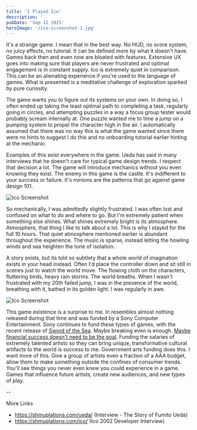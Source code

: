 ```yaml
---
title: 'I Played Ico'
description: ''
pubDate: 'Sep 12 2025'
heroImage: '/ico-screenshot-1.jpg'
---
```



It's a strange game. I mean that in the best way. No HUD, no score system, no juicy effects, no tutorial. It can be defined more by what it doesn't have. Games back then and even now are bloated with features. Extensive UX goes into making sure that players are never frustrated and optimal engagement is in constant supply. Ico is extremely quiet in comparison. This can be an alienating experience if you're used to the language of games. What is presented is a meditative challenge of exploration sparked by pure curiosity. 

The game wants you to figure out its systems on your own. In doing so, I often ended up taking the least optimal path to completing a task, regularly going in circles, and attempting puzzles in a way a focus group tester would probably scream internally at. One puzzle wanted me to time a jump on a pumping system to propel the character high in the air. I automatically assumed that there was no way this is what the game wanted since there were no hints to suggest I do this and no onboarding tutorial earlier hinting at the mechanic. 

Examples of this exist everywhere in the game. Ueda has said in many interviews that he doesn't care for typical game design trends. I respect that decision a lot. The game will introduce mechanics without you even knowing they exist. The enemy in this game is the castle. It's indifferent to your success or failure. It's minions are the patterns that go against game design 101.

![Ico Screenshot](/ico-screenshot-1.jpg)

So mechanically, I was admittedly slightly frustrated. I was often lost and confused on what to do and where to go. But I'm extremely patient when something else shines. What shines extremely bright is its atmosphere. Atmosphere, that thing I like to talk about a lot. This is why I stayed for the full 10 hours. That quiet atmosphere mentioned earlier is abundant throughout the experience. The music is sparse, instead letting the howling winds and sea heighten the tone of isolation. 

A story exists, but its told so subtlety that a whole world of imagination exists in your head instead. Often I'd place the controller down and sit still in scenes just to watch the world move. The flowing cloth on the characters, fluttering birds, heavy rain storms. The world breaths. When I wasn't frustrated with my 20th failed jump, I was in the presence of the world, breathing with it, bathed in its golden light. I was regularly in awe.

![Ico Screenshot](/ico-screenshot-2.webp)

This game existence is a surprise to me. In resembles almost nothing released during that time and was funded by a Sony Computer Entertainment. Sony continues to fund these types of games, with the recent release of [Sword of the Sea](https://www.gamesindustry.biz/how-sony-saved-sword-of-the-sea). Maybe breaking even is enough. [Maybe financial success doesn't need to be the goal](https://www.nathalielawhead.com/candybox/making-art-matters). Funding the salaries of extremely talented artists so they can bring unique, transformative cultural artifacts to the world is success to me. Government arts funding does this. I want more of this. Give a group of artists even a fraction of a AAA budget, allow them to make something outside the confines of consumer trends. You'll see things you never even knew you could experience in a game. Games that influence future artists, create new audiences, and new types of play.

--

More Links
- https://shmuplations.com/ueda/ (Interview - The Story of Fumito Ueda)
- https://shmuplations.com/ico/ (Ico 2002 Developer Interview)